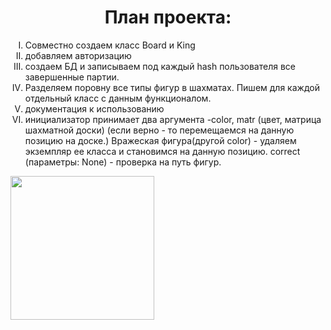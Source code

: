 <!DOCTYPE>
<html>
   <head>
      <style>
         h1 {
            text-align: center;
            }
         ol {
           list-style-type: upper-roman;
         }
      </style>
   </head>
   <body>
      <h1><b>План проекта:</b></h1>
      <ol style="text-align: left">
        <li>Совместно создаем класс Board и King</li>
        <li>добавляем авторизацию</li>
        <li>создаем БД и записываем под каждый hash пользователя все завершенные партии.</li>
        <li>Разделяем поровну все типы фигур в шахматаx. Пишем для каждой отдельный класс с данным функционалом.</li>
        <li>документация к использованию</li>
        <li>инициализатор принимает два аргумента -color, matr
      (цвет, матрица шахматной доски)
      (если верно - то перемещаемся на данную позицию на доске.)
      Вражеская фигура(другой color) - удаляем экземпляр ее класса и становимся на данную позицию. 
      correct (параметры: None) - проверка на путь фигур.</li></ol>
         <img src="https://i.kym-cdn.com/entries/icons/mobile/000/018/012/this_is_fine.jpg" widht="200" height="230">
   </body>
</html>
<img>
